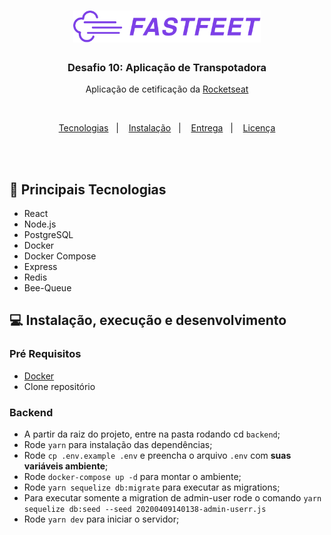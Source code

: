 <h1 align="center">
  <img alt="Fastfeet" title="Fastfeet" src="https://github.com/Rocketseat/bootcamp-gostack-desafio-09/blob/master/.github/logo.png" width="300px" />
</h1>

<h3 align="center">
 Desafio 10: Aplicação de Transpotadora 
</h3>

<p align="center"> Aplicação de cetificação da <a href="https://rocketseat.com.br/">Rocketseat</a></p> 
<br/>

<p align="center">
  <a href="#tecnologias">Tecnologias</a>&nbsp;&nbsp;&nbsp;|&nbsp;&nbsp;&nbsp;
  <a href="#-instalação-execução-e-desenvolvimento">Instalação</a>&nbsp;&nbsp;&nbsp;|&nbsp;&nbsp;&nbsp;
  <a href="#-entrega">Entrega</a>&nbsp;&nbsp;&nbsp;|&nbsp;&nbsp;&nbsp;
  <a href="#memo-licença">Licença</a>
</p>
<br/>
<br/>

## 🚀 Principais Tecnologias
- React
- Node.js
- PostgreSQL
- Docker
- Docker Compose
- Express
- Redis
- Bee-Queue

## 💻 Instalação, execução e desenvolvimento

### Pré Requisitos
- <a href='https://www.docker.com/'>Docker</a>
- Clone repositório

### Backend

- A partir da raiz do projeto, entre na pasta rodando cd `backend`;
- Rode `yarn` para instalação das dependências;
- Rode `cp .env.example .env` e preencha o arquivo `.env` com <strong>suas variáveis ambiente</strong>;
- Rode `docker-compose up -d` para montar o ambiente;
- Rode `yarn sequelize db:migrate` para executar as migrations;
- Para executar somente a migration de admin-user rode o comando `yarn sequelize db:seed --seed 20200409140138-admin-userr.js`
- Rode `yarn dev` para iniciar o servidor;
